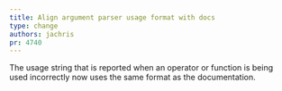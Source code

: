 ```yaml
---
title: Align argument parser usage format with docs
type: change
authors: jachris
pr: 4740
---
```


The usage string that is reported when an operator or function is being used
incorrectly now uses the same format as the documentation.
